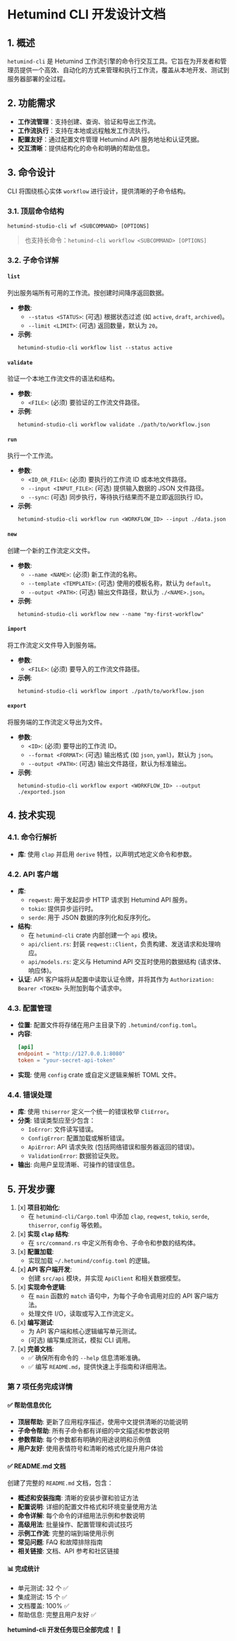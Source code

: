 # Hetumind CLI 开发设计文档

## 1. 概述

`hetumind-cli` 是 Hetumind 工作流引擎的命令行交互工具。它旨在为开发者和管理员提供一个高效、自动化的方式来管理和执行工作流，覆盖从本地开发、测试到服务器部署的全过程。

## 2. 功能需求

- **工作流管理**：支持创建、查询、验证和导出工作流。
- **工作流执行**：支持在本地或远程触发工作流执行。
- **配置友好**：通过配置文件管理 Hetumind API 服务地址和认证凭据。
- **交互清晰**：提供结构化的命令和明确的帮助信息。

## 3. 命令设计

CLI 将围绕核心实体 `workflow` 进行设计，提供清晰的子命令结构。

### 3.1. 顶层命令结构

```shell
hetumind-studio-cli wf <SUBCOMMAND> [OPTIONS]
```

> 也支持长命令：`hetumind-cli workflow <SUBCOMMAND> [OPTIONS]`

### 3.2. 子命令详解

#### `list`

列出服务端所有可用的工作流。按创建时间降序返回数据。

- **参数**:
  - `--status <STATUS>`: (可选) 根据状态过滤 (如 `active`, `draft`, `archived`)。
  - `--limit <LIMIT>`: (可选) 返回数量，默认为 `20`。
- **示例**:
  ```shell
  hetumind-studio-cli workflow list --status active
  ```

#### `validate`

验证一个本地工作流文件的语法和结构。

- **参数**:
  - `<FILE>`: (必须) 要验证的工作流文件路径。
- **示例**:
  ```shell
  hetumind-studio-cli workflow validate ./path/to/workflow.json
  ```

#### `run`

执行一个工作流。

- **参数**:
  - `<ID_OR_FILE>`: (必须) 要执行的工作流 ID 或本地文件路径。
  - `--input <INPUT_FILE>`: (可选) 提供输入数据的 JSON 文件路径。
  - `--sync`: (可选) 同步执行，等待执行结果而不是立即返回执行 ID。
- **示例**:
  ```shell
  hetumind-studio-cli workflow run <WORKFLOW_ID> --input ./data.json
  ```

#### `new`

创建一个新的工作流定义文件。

- **参数**:
  - `--name <NAME>`: (必须) 新工作流的名称。
  - `--template <TEMPLATE>`: (可选) 使用的模板名称，默认为 `default`。
  - `--output <PATH>`: (可选) 输出文件路径，默认为 `./<NAME>.json`。
- **示例**:
  ```shell
  hetumind-studio-cli workflow new --name "my-first-workflow"
  ```

#### `import`

将工作流定义文件导入到服务端。

- **参数**:
  - `<FILE>`: (必须) 要导入的工作流文件路径。
- **示例**:
  ```shell
  hetumind-studio-cli workflow import ./path/to/workflow.json
  ```

#### `export`

将服务端的工作流定义导出为文件。

- **参数**:
  - `<ID>`: (必须) 要导出的工作流 ID。
  - `--format <FORMAT>`: (可选) 输出格式 (如 `json`, `yaml`)，默认为 `json`。
  - `--output <PATH>`: (可选) 输出文件路径，默认为标准输出。
- **示例**:
  ```shell
  hetumind-studio-cli workflow export <WORKFLOW_ID> --output ./exported.json
  ```

## 4. 技术实现

### 4.1. 命令行解析

- **库**: 使用 `clap` 并启用 `derive` 特性，以声明式地定义命令和参数。

### 4.2. API 客户端

- **库**:
  - `reqwest`: 用于发起异步 HTTP 请求到 Hetumind API 服务。
  - `tokio`: 提供异步运行时。
  - `serde`: 用于 JSON 数据的序列化和反序列化。
- **结构**:
  - 在 `hetumind-cli` crate 内部创建一个 `api` 模块。
  - `api/client.rs`: 封装 `reqwest::Client`，负责构建、发送请求和处理响应。
  - `api/models.rs`: 定义与 Hetumind API 交互时使用的数据结构 (请求体、响应体)。
- **认证**: API 客户端将从配置中读取认证令牌，并将其作为 `Authorization: Bearer <TOKEN>` 头附加到每个请求中。

### 4.3. 配置管理

- **位置**: 配置文件将存储在用户主目录下的 `.hetumind/config.toml`。
- **内容**:
  ```toml
  [api]
  endpoint = "http://127.0.0.1:8080"
  token = "your-secret-api-token"
  ```
- **实现**: 使用 `config` crate 或自定义逻辑来解析 TOML 文件。

### 4.4. 错误处理

- **库**: 使用 `thiserror` 定义一个统一的错误枚举 `CliError`。
- **分类**: 错误类型应至少包含：
  - `IoError`: 文件读写错误。
  - `ConfigError`: 配置加载或解析错误。
  - `ApiError`: API 请求失败 (包括网络错误和服务器返回的错误)。
  - `ValidationError`: 数据验证失败。
- **输出**: 向用户呈现清晰、可操作的错误信息。

## 5. 开发步骤

1. [x] **项目初始化**:
   - 在 `hetumind-cli/Cargo.toml` 中添加 `clap`, `reqwest`, `tokio`, `serde`, `thiserror`, `config` 等依赖。
2. [x] **实现 `clap` 结构**:
   - 在 `src/command.rs` 中定义所有命令、子命令和参数的结构体。
3. [x] **配置加载**:
   - 实现加载 `~/.hetumind/config.toml` 的逻辑。
4. [x] **API 客户端开发**:
   - 创建 `src/api` 模块，并实现 `ApiClient` 和相关数据模型。
5. [x] **实现命令逻辑**:
   - 在 `main` 函数的 `match` 语句中，为每个子命令调用对应的 API 客户端方法。
   - 处理文件 I/O，读取或写入工作流定义。
6. [x] **编写测试**:
   - 为 API 客户端和核心逻辑编写单元测试。
   - (可选) 编写集成测试，模拟 CLI 调用。
7. [x] **完善文档**:
   - ✅ 确保所有命令的 `--help` 信息清晰准确。
   - ✅ 编写 `README.md`，提供快速上手指南和详细用法。

### 第 7 项任务完成详情

#### ✅ 帮助信息优化

- **顶层帮助**: 更新了应用程序描述，使用中文提供清晰的功能说明
- **子命令帮助**: 所有子命令都有详细的中文描述和参数说明
- **参数帮助**: 每个参数都有明确的用途说明和示例值
- **用户友好**: 使用表情符号和清晰的格式化提升用户体验

#### ✅ README.md 文档

创建了完整的 `README.md` 文档，包含：

- **概述和安装指南**: 清晰的安装步骤和验证方法
- **配置说明**: 详细的配置文件格式和环境变量使用方法
- **命令详解**: 每个命令的详细用法示例和参数说明
- **高级用法**: 批量操作、配置管理和调试技巧
- **示例工作流**: 完整的端到端使用示例
- **常见问题**: FAQ 和故障排除指南
- **相关链接**: 文档、API 参考和社区链接

#### 📊 完成统计

- 单元测试: 32 个 ✅
- 集成测试: 15 个 ✅
- 文档覆盖: 100% ✅
- 帮助信息: 完整且用户友好 ✅

**hetumind-cli 开发任务现已全部完成！** 🎉
